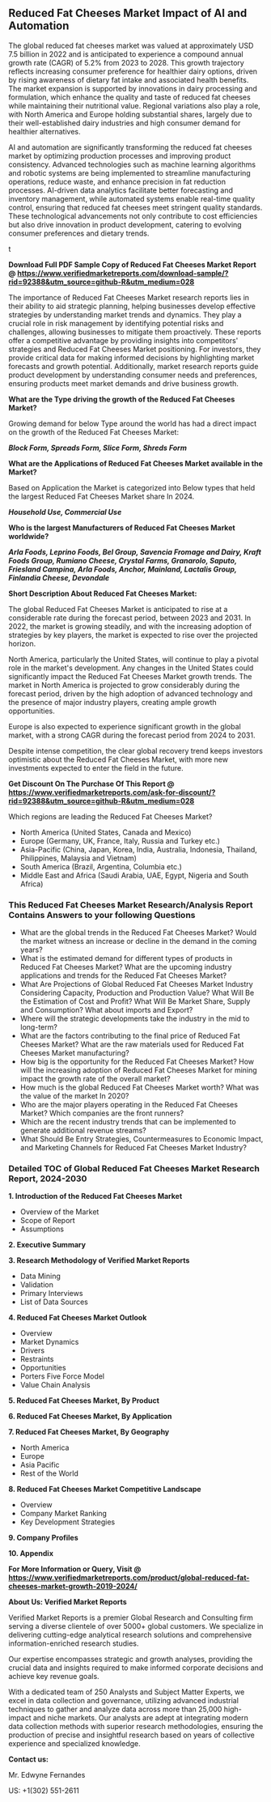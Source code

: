 <h2>Reduced Fat Cheeses Market Impact of AI and Automation</h2><p>The global reduced fat cheeses market was valued at approximately USD 7.5 billion in 2022 and is anticipated to experience a compound annual growth rate (CAGR) of 5.2% from 2023 to 2028. This growth trajectory reflects increasing consumer preference for healthier dairy options, driven by rising awareness of dietary fat intake and associated health benefits. The market expansion is supported by innovations in dairy processing and formulation, which enhance the quality and taste of reduced fat cheeses while maintaining their nutritional value. Regional variations also play a role, with North America and Europe holding substantial shares, largely due to their well-established dairy industries and high consumer demand for healthier alternatives.</p><p>AI and automation are significantly transforming the reduced fat cheeses market by optimizing production processes and improving product consistency. Advanced technologies such as machine learning algorithms and robotic systems are being implemented to streamline manufacturing operations, reduce waste, and enhance precision in fat reduction processes. AI-driven data analytics facilitate better forecasting and inventory management, while automated systems enable real-time quality control, ensuring that reduced fat cheeses meet stringent quality standards. These technological advancements not only contribute to cost efficiencies but also drive innovation in product development, catering to evolving consumer preferences and dietary trends.</p>t</p><p id="" class=""><strong>Download Full PDF Sample Copy of Reduced Fat Cheeses Market Report @ <a href="https://www.verifiedmarketreports.com/download-sample/?rid=92388&utm_source=github-R&utm_medium=028" target="_blank">https://www.verifiedmarketreports.com/download-sample/?rid=92388&utm_source=github-R&utm_medium=028</a></strong></p><p>The importance of&nbsp;Reduced Fat Cheeses Market research reports lies in their ability to aid strategic planning, helping businesses develop effective strategies by understanding market trends and dynamics. They play a crucial role in risk management by identifying potential risks and challenges, allowing businesses to mitigate them proactively. These reports offer a competitive advantage by providing insights into competitors' strategies and Reduced Fat Cheeses Market positioning. For investors, they provide critical data for making informed decisions by highlighting market forecasts and growth potential. Additionally, market research reports guide product development by understanding consumer needs and preferences, ensuring products meet market demands and drive business growth.</p><p><strong>What are the&nbsp;Type driving the growth of the Reduced Fat Cheeses Market?</strong></p><p id="" class="">Growing demand for below Type around the world has had a direct impact on the growth of the Reduced Fat Cheeses Market:</p><em><strong>Block Form, Spreads Form, Slice Form, Shreds Form</strong></em></p><strong>What are the&nbsp;Applications&nbsp;of Reduced Fat Cheeses Market available in the Market?</strong></p><p id="" class="">Based on Application the Market is categorized into Below types that held the largest Reduced Fat Cheeses Market share In 2024.</p><em><strong>Household Use, Commercial Use</strong></em></p><strong>Who is the largest Manufacturers of Reduced Fat Cheeses Market worldwide?</strong></p><p><em><strong>Arla Foods, Leprino Foods, Bel Group, Savencia Fromage and Dairy, Kraft Foods Group, Rumiano Cheese, Crystal Farms, Granarolo, Saputo, Friesland Campina, Arla Foods, Anchor, Mainland, Lactalis Group, Finlandia Cheese, Devondale</strong></em></p><p id="" class=""><strong>Short Description About Reduced Fat Cheeses Market:</strong></p><p>The global Reduced Fat Cheeses Market is anticipated to rise at a considerable rate during the forecast period, between 2023 and 2031. In 2022, the market is growing steadily, and with the increasing adoption of strategies by key players, the market is expected to rise over the projected horizon.</p><p>North America, particularly the United States, will continue to play a pivotal role in the market's development. Any changes in the United States could significantly impact the Reduced Fat Cheeses Market growth trends. The market in North America is projected to grow considerably during the forecast period, driven by the high adoption of advanced technology and the presence of major industry players, creating ample growth opportunities.</p><p>Europe is also expected to experience significant growth in the global market, with a strong CAGR during the forecast period from 2024 to 2031.</p><p>Despite intense competition, the clear global recovery trend keeps investors optimistic about the Reduced Fat Cheeses Market, with more new investments expected to enter the field in the future.</p><p id="" class=""><strong>Get Discount On The Purchase Of This Report @ <a href="https://www.verifiedmarketreports.com/ask-for-discount/?rid=92388&utm_source=github-R&utm_medium=028" target="_blank">https://www.verifiedmarketreports.com/ask-for-discount/?rid=92388&utm_source=github-R&utm_medium=028</a></strong></p>Which regions are leading the Reduced Fat Cheeses Market?</p><ul><li>North America (United States, Canada and Mexico)</li><li>Europe (Germany, UK, France, Italy, Russia and Turkey etc.)</li><li>Asia-Pacific (China, Japan, Korea, India, Australia, Indonesia, Thailand, Philippines, Malaysia and Vietnam)</li><li>South America (Brazil, Argentina, Columbia etc.)</li><li>Middle East and Africa (Saudi Arabia, UAE, Egypt, Nigeria and South Africa)</li></ul><h3 id="" class="">This Reduced Fat Cheeses Market Research/Analysis Report Contains Answers to your following Questions</h3><ul><li>What are the global trends in the Reduced Fat Cheeses Market? Would the market witness an increase or decline in the demand in the coming years?</li><li>What is the estimated demand for different types of products in Reduced Fat Cheeses Market? What are the upcoming industry applications and trends for the Reduced Fat Cheeses Market?</li><li>What Are Projections of Global Reduced Fat Cheeses Market Industry Considering Capacity, Production and Production Value? What Will Be the Estimation of Cost and Profit? What Will Be Market Share, Supply and Consumption? What about imports and Export?</li><li>Where will the strategic developments take the industry in the mid to long-term?</li><li>What are the factors contributing to the final price of Reduced Fat Cheeses Market? What are the raw materials used for Reduced Fat Cheeses Market manufacturing?</li><li>How big is the opportunity for the Reduced Fat Cheeses Market? How will the increasing adoption of Reduced Fat Cheeses Market for mining impact the growth rate of the overall market?</li><li>How much is the global Reduced Fat Cheeses Market worth? What was the value of the market In 2020?</li><li>Who are the major players operating in the Reduced Fat Cheeses Market? Which companies are the front runners?</li><li>Which are the recent industry trends that can be implemented to generate additional revenue streams?</li><li>What Should Be Entry Strategies, Countermeasures to Economic Impact, and Marketing Channels for Reduced Fat Cheeses Market Industry?</li></ul><h3 id="" class="">Detailed TOC of Global Reduced Fat Cheeses Market Research Report, 2024-2030</h3><p id="" class=""><strong>1. Introduction of the Reduced Fat Cheeses Market</strong></p><ul><li>Overview of the Market</li><li>Scope of Report</li><li>Assumptions</li></ul><p id="" class=""><strong>2. Executive Summary</strong></p><p id="" class=""><strong>3. Research Methodology of Verified Market Reports</strong></p><ul><li>Data Mining</li><li>Validation</li><li>Primary Interviews</li><li>List of Data Sources</li></ul><p id="" class=""><strong>4. Reduced Fat Cheeses Market Outlook</strong></p><ul><li>Overview</li><li>Market Dynamics</li><li>Drivers</li><li>Restraints</li><li>Opportunities</li><li>Porters Five Force Model</li><li>Value Chain Analysis</li></ul><p id="" class=""><strong>5. Reduced Fat Cheeses Market, By Product</strong></p><p id="" class=""><strong>6. Reduced Fat Cheeses Market, By Application</strong></p><p id="" class=""><strong>7. Reduced Fat Cheeses Market, By Geography</strong></p><ul><li>North America</li><li>Europe</li><li>Asia Pacific</li><li>Rest of the World</li></ul><p id="" class=""><strong>8. Reduced Fat Cheeses Market Competitive Landscape</strong></p><ul><li>Overview</li><li>Company Market Ranking</li><li>Key Development Strategies</li></ul><p id="" class=""><strong>9. Company Profiles</strong></p><p id="" class=""><strong>10. Appendix</strong></p><p id="" class=""><strong>For More Information or Query, Visit @ <a href="https://www.verifiedmarketreports.com/product/global-reduced-fat-cheeses-market-growth-2019-2024/" target="_blank">https://www.verifiedmarketreports.com/product/global-reduced-fat-cheeses-market-growth-2019-2024/</a></strong></p><p id="" class=""><strong>About Us: Verified Market Reports</strong></p><p id="" class="">Verified Market Reports is a premier Global Research and Consulting firm serving a diverse clientele of over 5000+ global customers. We specialize in delivering cutting-edge analytical research solutions and comprehensive information-enriched research studies.</p><p id="" class="">Our expertise encompasses strategic and growth analyses, providing the crucial data and insights required to make informed corporate decisions and achieve key revenue goals.</p><p id="" class="">With a dedicated team of 250 Analysts and Subject Matter Experts, we excel in data collection and governance, utilizing advanced industrial techniques to gather and analyze data across more than 25,000 high-impact and niche markets. Our analysts are adept at integrating modern data collection methods with superior research methodologies, ensuring the production of precise and insightful research based on years of collective experience and specialized knowledge.</p><p id="" class=""><strong>Contact us:</strong></p><p id="" class="">Mr. Edwyne Fernandes</p><p id="" class="">US: +1(302) 551-2611</p>
